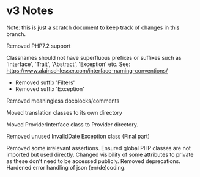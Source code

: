 v3 Notes
========
Note: this is just a scratch document to keep track of changes in this branch.


Removed PHP7.2 support


Classnames should not have superfluous prefixes or suffixes such as 'Interface', 'Trait', 'Abstract', 'Exception' etc.
See: https://www.alainschlesser.com/interface-naming-conventions/
- Removed suffix 'Filters'
- Removed suffix 'Exception'


Removed meaningless docblocks/comments

Moved translation classes to its own directory

Moved ProviderInterface class to Provider directory.

Removed unused InvalidDate Exception class (Final part)


Removed some irrelevant assertions.
Ensured global PHP classes are not imported but used directly.
Changed visibility of some attributes to private as these don't need to be accessed publicly.
Removed deprecations.
Hardened error handling of json (en/de)coding.